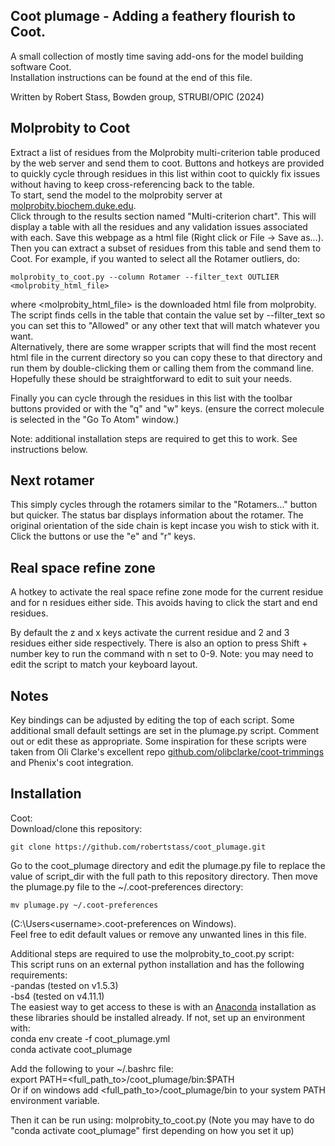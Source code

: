 ## Coot plumage - Adding a feathery flourish to Coot.

A small collection of mostly time saving add-ons for the model building software Coot.  
Installation instructions can be found at the end of this file.

Written by Robert Stass, Bowden group, STRUBI/OPIC (2024)

## Molprobity to Coot
Extract a list of residues from the Molprobity multi-criterion table produced by the web server and send them to coot. Buttons and hotkeys are provided to quickly cycle through residues in this list within coot to quickly fix issues without having to keep cross-referencing back to the table.  
To start, send the model to the molprobity server at [molprobity.biochem.duke.edu](molprobity.biochem.duke.edu).  
Click through to the results section named "Multi-criterion chart". This will display a table with all the residues and any validation issues associated with each. Save this webpage as a html file (Right click or File -> Save as...).
Then you can extract a subset of residues from this table and send them to Coot. For example, if you wanted to select all the Rotamer outliers, do:
```
molprobity_to_coot.py --column Rotamer --filter_text OUTLIER <molprobity_html_file>
```
where <molprobity_html_file> is the downloaded html file from molprobity. The script finds cells in the table that contain the value set by --filter_text so you can set this to "Allowed" or any other text that will match whatever you want.  
Alternatively, there are some wrapper scripts that will find the most recent html file in the current directory so you can copy these to that directory and run them by double-clicking them or calling them from the command line. Hopefully these should be straightforward to edit to suit your needs. 

Finally you can cycle through the residues in this list with the toolbar buttons provided or with the "q" and "w" keys. (ensure the correct molecule is selected in the "Go To Atom" window.) 

Note: additional installation steps are required to get this to work. See instructions below.
## Next rotamer
This simply cycles through the rotamers similar to the "Rotamers..." button but quicker. The status bar displays information about the rotamer. The original orientation of the side chain is kept incase you wish to stick with it.
Click the buttons or use the "e" and "r" keys. 

## Real space refine zone
A hotkey to activate the real space refine zone mode for the current residue and for n residues either side. This avoids having to click the start and end residues. 

By default the z and x keys activate the current residue and 2 and 3 residues either side respectively. There is also an option to press Shift + number key to run the command with n set to 0-9. Note: you may need to edit the script to match your keyboard layout. 

## Notes

Key bindings can be adjusted by editing the top of each script.
Some additional small default settings are set in the plumage.py script. Comment out or edit these as appropriate.
Some inspiration for these scripts were taken from Oli Clarke's excellent repo [github.com/olibclarke/coot-trimmings](github.com/olibclarke/coot-trimmings) and Phenix's coot integration.  

## Installation
Coot:   
Download/clone this repository:
```commandline
git clone https://github.com/robertstass/coot_plumage.git
```
Go to the coot_plumage directory and edit the plumage.py file to replace the value of script_dir with the full path to this repository directory. Then move the plumage.py file to the ~/.coot-preferences directory:
```commandline
mv plumage.py ~/.coot-preferences
```
(C:\Users\<username>\.coot-preferences on Windows).  
Feel free to edit default values or remove any unwanted lines in this file. 

Additional steps are required to use the molprobity_to_coot.py script:  
This script runs on an external python installation and has the following requirements:  
-pandas (tested on v1.5.3)  
-bs4 (tested on v4.11.1)  
The easiest way to get access to these is with an [Anaconda](https://www.anaconda.com/download) installation as these libraries should be installed already. If not, set up an environment with:  
conda env create -f coot_plumage.yml  
conda activate coot_plumage   

Add the following to your ~/.bashrc file:  
export PATH=<full_path_to>/coot_plumage/bin:$PATH  
Or if on windows add <full_path_to>/coot_plumage/bin to your system PATH environment variable.  

Then it can be run using:
molprobity_to_coot.py
(Note you may have to do "conda activate coot_plumage" first depending on how you set it up)





